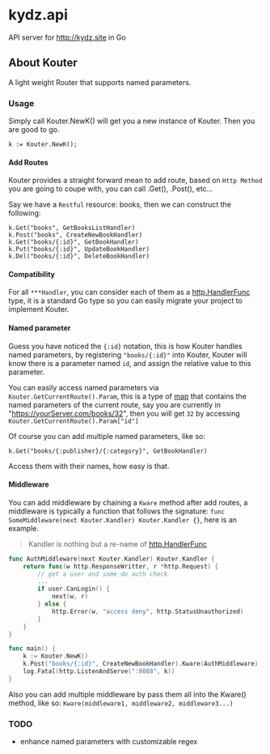 # kydz.api

API server for http://kydz.site in Go

## About Kouter

A light weight Router that supports named parameters.

### Usage

Simply call Kouter.NewK() will get you a new instance of Kouter.
Then you are good to go.

```
k := Kouter.NewK();
```

#### Add Routes
Kouter provides a straight forward mean to add route, based on
`Http Method` you are going to coupe with, you can call .Get(), .Post(), etc...

Say we have a `Restful` resource: books, then we can construct the
following:
```
k.Get("books", GetBooksListHandler)
k.Post("books", CreateNewBookHandler)
k.Get("books/{:id}", GetBookHandler)
k.Put("books/{:id}", UpdateBookHandler)
k.Del("books/{:id}", DeleteBookHandler)
```

#### Compatibility

For all `***Handler`, you can consider each of them as a [http.HandlerFunc](https://golang.org/pkg/net/http/#HandlerFunc) type,
it is a standard Go type so you can easily migrate your project to
implement Kouter.

#### Named parameter

Guess you have noticed the `{:id}` notation, this is how Kouter handles named
parameters, by registering `"books/{:id}"` into Kouter, Kouter will know
there is a parameter named `id`, and assign the relative value to this
parameter.

You can easily access named parameters via `Kouter.GetCurrentRoute().Param`,
this is a type of [map](https://golang.org/ref/spec#Map_types) that contains
the named parameters of the current route, say you are currently in "https://yourServer.com/books/32",
then you will get `32` by accessing `Kouter.GetCurrentRoute().Param["id"]`

Of course you can add multiple named parameters, like so:
```
k.Get("books/{:publisher}/{:category}", GetBookHandler)
```
Access them with their names, how easy is that.

#### Middleware

You can add middleware by chaining a `Kware` method after add routes, a middleware is typically a function that
 follows the signature: `func SomeMiddleware(next Kouter.Kandler) Kouter.Kandler {}`, here is an example.
 > Kandler is nothing but a re-name of [http.HandlerFunc](https://golang.org/pkg/net/http/#HandlerFunc)

```go
func AuthMiddleware(next Kouter.Kandler) Kouter.Kandler {
    return func(w http.ResponseWritter, r *http.Request) {
        // get a user and some do auth check
        ...
        if user.CanLogin() {
            next(w, r)
        } else {
            http.Error(w, "access deny", http.StatusUnauthorized)
        }
    }
}

func main() {
    k := Kouter.NewK()
    k.Post("books/{:id}", CreateNewBookHandler).Kware(AuthMiddleware)
    log.Fatal(http.ListenAndServe(":8088", k))
}
```

Also you can add multiple middleware by pass them all into the Kware() method, like so: `Kware(middleware1, middleware2, middleware3...)`

### TODO
- enhance named parameters with customizable regex
